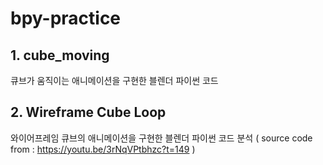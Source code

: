# bpy-practice

## 1. cube_moving

큐브가 움직이는 애니메이션을 구현한 블렌더 파이썬 코드

## 2. Wireframe Cube Loop

와이어프레임 큐브의 애니메이션을 구현한 블렌더 파이썬 코드 분석
( source code from : https://youtu.be/3rNqVPtbhzc?t=149 )

